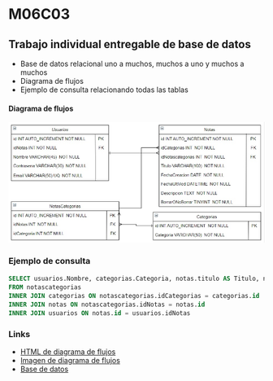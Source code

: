 # M06C03 
## Trabajo individual entregable de base de datos

- Base de datos relacional uno a muchos, muchos a uno y muchos a muchos
- Diagrama de flujos
- Ejemplo de consulta relacionando todas las tablas

#### Diagrama de flujos

![](https://github.com/cronos550m/M06C03/blob/master/M06C03/DiagramaDB.jpg?raw=true)

### Ejemplo de consulta

```SQL
SELECT usuarios.Nombre, categorias.Categoria, notas.titulo AS Titulo, notas.descripcion AS Descripción 
FROM notascategorias
INNER JOIN categorias ON notascategorias.idCategorias = categorias.id
INNER JOIN notas ON notascategorias.idNotas = notas.id
INNER JOIN usuarios ON notas.id = usuarios.idNotas
```


### Links

- [HTML de diagrama de flujos](https://github.com/cronos550m/M06C03/blob/76bc2f475de04f77dc2ea9000bded1c6583e0966/M06C03/M06C03%20Entregable.html)
- [Imagen de diagrama de flujos](https://github.com/cronos550m/M06C03/blob/76bc2f475de04f77dc2ea9000bded1c6583e0966/M06C03/DiagramaDB.jpg)
- [Base de datos](https://github.com/cronos550m/M06C03/blob/76bc2f475de04f77dc2ea9000bded1c6583e0966/M06C03/M06C03%20notas-db.sql)


